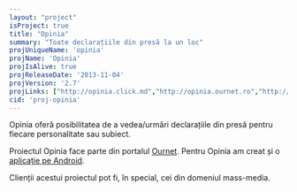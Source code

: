 ```yaml
---
layout: "project"
isProject: true
title: "Opinia"
summary: "Toate declarațiile din presă la un loc"
projUniqueName: 'opinia'
projName: 'Opinia'
projIsAlive: true
projReleaseDate: '2013-11-04'
projVersion: '2.7'
projLinks: ["http://opinia.click.md","http://opinia.ournet.ro","http://mnenie.zborg.ru"]
cid: 'proj-opinia'
---
```


Opinia oferă posibilitatea de a vedea/urmări declarațiile din presă pentru fiecare personalitate sau subiect.

Proiectul Opinia face parte din portalul [Ournet](http://dumitru.me/projects/ournet.html). Pentru Opinia am creat și o [aplicație pe Android](https://play.google.com/store/apps/details?id=com.ournet.opinia).

Clienții acestui proiectul pot fi, în special, cei din domeniul mass-media.
